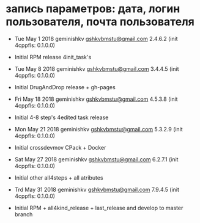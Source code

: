 # запись параметров: дата, логин пользователя, почта пользователя

* Tue May 1 2018 geminishkv <gshkvbmstu@gmail.com> 2.4.6.2 (init 4cppfls: 0.1.0.0)
- Initial RPM release 4init_task's

* Tue May 8 2018 geminishkv <gshkvbmstu@gmail.com> 3.4.4.5 (init 4cppfls: 0.1.0.0)
- Initial DrugAndDrop release + gh-pages

* Fri May 18 2018 geminishkv <gshkvbmstu@gmail.com> 4.5.3.8 (init 4cppfls: 0.1.0.0)
- Initial 4-8 step's 4edited task release

* Mon May 21 2018 geminishkv <gshkvbmstu@gmail.com> 5.3.2.9 (init 4cppfls: 0.1.0.0)
- Initial crossdevmov CPack + Docker

* Sat May 27 2018 geminishkv <gshkvbmstu@gmail.com> 6.2.7.1 (init 4cppfls: 0.1.0.0)
- Initial other all4steps + all atributes  

* Trd May 31 2018 geminishkv <gshkvbmstu@gmail.com> 7.9.4.5 (init 4cppfls: 0.1.0.0)
- Initial RPM + all4kind_release + last_release and develop to master branch


